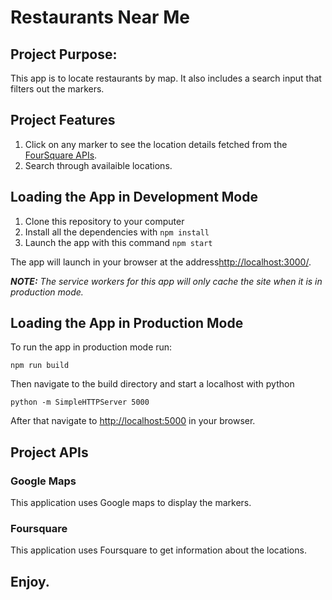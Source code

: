 # Restaurants Near Me

## Project Purpose:
This app is to locate restaurants by map. It also includes a search input that filters out the markers. 

## Project Features
1. Click on any marker to see the location details fetched from the [FourSquare APIs](https://developer.foursquare.com/).
2. Search through availaible locations.

## Loading the App in Development Mode

1. Clone this repository to your computer
2. Install all the dependencies with `npm install`
3. Launch the app with this command `npm start`

The app will launch in your browser at the address[http://localhost:3000/](http://localhost:3000/).

***NOTE:*** *The service workers for this app will only cache the site when it is in production mode.*

## Loading the App in Production Mode

To run the app in production mode run:
```
npm run build
```
Then navigate to the build directory and start a localhost with python
```
python -m SimpleHTTPServer 5000
```
After that navigate to [http://localhost:5000](http://localhost:5000) in your browser.

## Project APIs

### Google Maps
This application uses Google maps to display the markers.

### Foursquare
This application uses Foursquare to get information about the locations.

## Enjoy.
